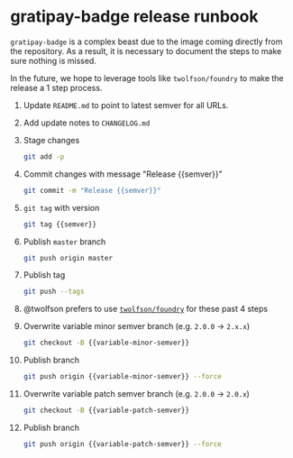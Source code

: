 # gratipay-badge release runbook
`gratipay-badge` is a complex beast due to the image coming directly from the repository. As a result, it is necessary to document the steps to make sure nothing is missed.

In the future, we hope to leverage tools like `twolfson/foundry` to make the release a 1 step process.

1. Update `README.md` to point to latest semver for all URLs.
2. Add update notes to `CHANGELOG.md`
3. Stage changes
    ```sh
    git add -p
    ```

4. Commit changes with message "Release {{semver}}"
    ```sh
    git commit -m "Release {{semver}}"
    ```

5. `git tag` with version
    ```sh
    git tag {{semver}}
    ```

6. Publish `master` branch
    ```sh
    git push origin master
    ```

7. Publish tag
    ```sh
    git push --tags
    ```

8. @twolfson prefers to use [`twolfson/foundry`][] for these past 4 steps

9. Overwrite variable minor semver branch (e.g. `2.0.0` -> `2.x.x`)
    ```sh
    git checkout -B {{variable-minor-semver}}
    ```

10. Publish branch
    ```sh
    git push origin {{variable-minor-semver}} --force
    ```

11. Overwrite variable patch semver branch (e.g. `2.0.0` -> `2.0.x`)
    ```sh
    git checkout -B {{variable-patch-semver}}
    ```

12. Publish branch
    ```sh
    git push origin {{variable-patch-semver}} --force
    ```

[`twolfson/foundry`]: https://github.com/twolfson/foundry
